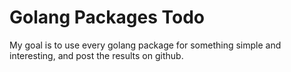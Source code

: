 Golang Packages Todo
====================

My goal is to use every golang package for something simple and interesting, and post the results on github.
